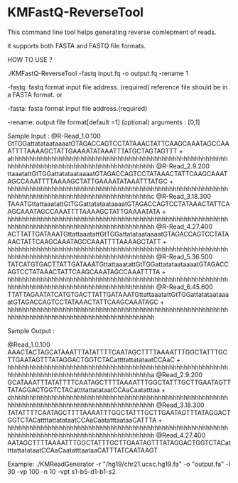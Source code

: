KMFastQ-ReverseTool
===============
This command line tool helps generating reverse comlepment of reads.

it supports both FASTA and FASTQ file formats.

HOW TO USE ?

./KMFastQ-ReverseTool -fastq input.fq -o output.fq -rename 1

-fastq: fastq format input file address. (required)
	reference file should be in a FASTA format.
or

-fasta: fasta format input file address.(required)

-rename: output file format[default =1] (optional)
	arguments : [0,1]
	
	
	
Sample Input :
@R-Read_1.0.100
GtTGGattatataataaaatGTAGACCAGTCCTATAAACTATTCAAGCAAATAGCCAAATTTTAAAAGCTATTGAAAATATAAATTTATGCTAGTAGTTT
+
ahhhhhhhhhhhhhhhhhhhhhhhhhhhhhhhhhhhhhhhhhhhhhhhhhhhhhhhhhhhhhhhhhhhhhhhhhhhhhhhhhhhhhhhhhhhhhhhhhhh
@R-Read_2.9.200
ttaaatattGtTGGattatataataaaatGTAGACCAGTCCTATAAACTATTCAAGCAAATAGCCAAATTTTAAAAGCTATTGAAAATATAAATTTATGC
+
hhhhhhhhhhhhhhhhhhhhhhhhhhhhhhhhhhhhhhhhhhhhhhhhhhhhhhhhhhhhhhhhhhhhhhhhhhhhhhhhhhhhhhhhhhhhhhhhhhhc
@R-Read_3.18.300
TAAATGttattaaatattGtTGGattatataataaaatGTAGACCAGTCCTATAAACTATTCAAGCAAATAGCCAAATTTTAAAAGCTATTGAAAATATA
+
hhhhhhhhhhhhhhhhhhhhhhhhhhhhhhhhhhhhhhhhhhhhhhhhhhhhhhhhhhhhhhhhhhhhhhhhhhhhhhhhhhhhhhhhhhhhhhhhhhhh
@R-Read_4.27.400
ACTTATTGATAAATGttattaaatattGtTGGattatataataaaatGTAGACCAGTCCTATAAACTATTCAAGCAAATAGCCAAATTTTAAAAGCTATT
+
hhhhhhhhhhhhhhhhhhhhhhhhhhhhhhhhhhhhhhhhhhhhhhhhhhhhhhhhhhhhhhhhhhhhhhhhhhhhhhhhhhhhhhhhhhhhhhhhhhhh
@R-Read_5.36.500
TATCATGTGACTTATTGATAAATGttattaaatattGtTGGattatataataaaatGTAGACCAGTCCTATAAACTATTCAAGCAAATAGCCAAATTTTA
+
hhhhhhhhhhhhhhhhhhhhhhhhhhhhhhhhhhhhhhhhhhhhhhhhhhhhhhhhhhhhhhhhhhhhhhhhhhhhhhhhhhhhhhhhhhhhhhhhhhhh
@R-Read_6.45.600
TTATTAGAATATCATGTGACTTATTGATAAATGttattaaatattGtTGGattatataataaaatGTAGACCAGTCCTATAAACTATTCAAGCAAATAGC
+
hhhhhhhhhhhhhhhhhhhhhhhhhhhhhhhhhhhhhhhhhhhhhhhhhhhhhhhhhhhhhhhhhhhhhhhhhhhhhhhhhhhhhhhhhhhhhhhhhhhh	
	
Sample Output :

@Read_1.0.100
AAACTACTAGCATAAATTTATATTTTCAATAGCTTTTAAAATTTGGCTATTTGCTTGAATAGTTTATAGGACTGGTCTACattttattatataatCCAaC
+
hhhhhhhhhhhhhhhhhhhhhhhhhhhhhhhhhhhhhhhhhhhhhhhhhhhhhhhhhhhhhhhhhhhhhhhhhhhhhhhhhhhhhhhhhhhhhhhhhhha
@Read_2.9.200
GCATAAATTTATATTTTCAATAGCTTTTAAAATTTGGCTATTTGCTTGAATAGTTTATAGGACTGGTCTACattttattatataatCCAaCaatatttaa
+
chhhhhhhhhhhhhhhhhhhhhhhhhhhhhhhhhhhhhhhhhhhhhhhhhhhhhhhhhhhhhhhhhhhhhhhhhhhhhhhhhhhhhhhhhhhhhhhhhhh
@Read_3.18.300
TATATTTTCAATAGCTTTTAAAATTTGGCTATTTGCTTGAATAGTTTATAGGACTGGTCTACattttattatataatCCAaCaatatttaataaCATTTA
+
hhhhhhhhhhhhhhhhhhhhhhhhhhhhhhhhhhhhhhhhhhhhhhhhhhhhhhhhhhhhhhhhhhhhhhhhhhhhhhhhhhhhhhhhhhhhhhhhhhhh
@Read_4.27.400
AATAGCTTTTAAAATTTGGCTATTTGCTTGAATAGTTTATAGGACTGGTCTACattttattatataatCCAaCaatatttaataaCATTTATCAATAAGT


Example:
./KMReadGenerator -r "/hg19/chr21.ucsc.hg19.fa" -o "output.fa" -l 30 -vp 100  -n 10 -vpt s1-b5-d1-b1-s2
 
